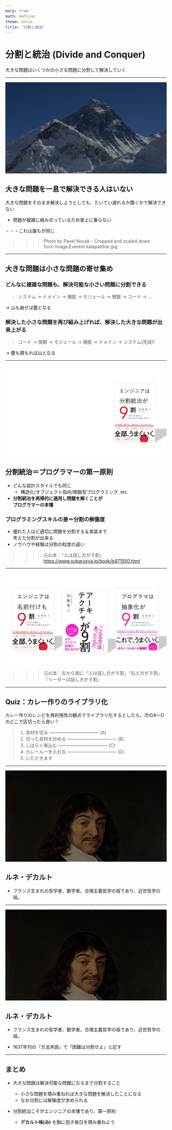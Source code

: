```yaml
---
marp: true
math: mathjax
theme: katas
title: "分割と統治"
---
```

<!-- 
size: 16:9
paginate: true
-->
<!-- header: 勉強会# ― エンジニアとしての解像度を高めるための勉強会-->

# 分割と統治 (Divide and Conquer)

大きな問題はいくつかの小さな問題に分割して解決していく

---

<style scoped>
    - { color: white}
</style>

![bg contain](assets/02-bigmountain.jpg)

## 大きな問題を一息で解決できる人はいない

大きな問題をそのまま解決しようとしても、たいてい遅れるか躓くかで解決できない

- 問題が複雑に絡み合っているため掌上に乗らない

・・・これは誰もが同じ

>>> Photo by Pavel Novak - Cropped and scaled down from Image:Everest kalapatthar.jpg.

<!-- 
優秀な人だって同じです。
---
そして私たちが仕事や趣味で取り組み作っているプログラムやコンテンツは、例外なく複雑なもの。いくつもの機能、画面、外部要因が絡まっているものを作り上げている。

じゃあなぜプログラマーは、これは我々も含めてですが、ものが作れているか？

そしてなぜ優秀な人ほど素早く保守性高く作れているかというと、(ページ次へ)
-->

---

## 大きな問題は小さな問題の寄せ集め

### どんなに複雑な問題も、解決可能な小さい問題に分割できる

> システム → ドメイン → 機能 → モジュール → 関数 → コード → ...

→ 山も崩せば塵となる

### 解決した小さな問題を再び組み上げれば、解決した大きな問題が出来上がる

> コード → 関数 → モジュール → 機能 → ドメイン → システム(完成!)

→ 塵も積もれば山となる

<!-- 
解決できない大きな問題があったとしても、それは解決可能な小さい問題の寄せ集めでしかない。

ここは自作するけどここは既存のライブラリを使用する。ここはバリエーションごとに不定になるから分けておく、Webから入手した情報をサニタイズするまで隔離する、アプリケーションの状態を１つのリポジトリクラスでまとめておく、などなど

世の中に優秀な人ってたくさんいますよね。我々には出来そうもないことを何の苦もなくやりのけてしまう人たち。やんなっちゃうくらいスムーズにものを作り上げてしまうんですよね。そこにしびれたり憧れたり嫉妬したりするわけで。
でもどんな優秀な人だって、あらゆるケースを想定したものを一刀彫で作れるわけではない。彼らだって同じ。

でも、問題を見てすぐに適切な単位に分解することができて、それを再構築するまでの道のりを描くことができる。私たちがいちいち迷っている間に進められる。そこが違う。
分割センス、解決可能な塊の大きさとか。
-->

---

![bg contain](assets/02-divide_conquer_is_90.jpg)

## 分割統治＝プログラマーの第一原則

- どんな設計スタイルでも同じ
    - 構造化/オブジェクト指向/関数型プログラミング, etc.
- **分割統治を再帰的に適用し問題を解くことが<br>プログラマーの本懐**

<!-- * アジャイル開発もそう -->

### プログラミングスキルの差＝分割の解像度

- 優れた人ほど適切に問題を分割する＆実装まで<br>考えた分割が出来る
- ノウハウや経験は分割の粒度の違い

<!-- ライブラリやツールの利用によりショートカット可能 -->

>>> 元の本：『人は話し方が９割』 https://www.subarusya.jp/book/b471550.html 

---

![bg 90% contain](assets/02-other_books.jpg)

>>> 元の本：左から順に『人は話し方が９割』『伝え方が９割』『リーダーは話し方が９割』

---

## Quiz：カレー作りのライブラリ化

カレー作りのレシピを再利用性の観点でライブラリ化するとしたら、次のA～Dのどこで区切ったら良い？

<!-- ※これから独り暮らしを始める料理初心者に伝えるアドバイスとして -->

> 1. 具材を切る
> ――――――――――― (A)
> 2. 切った具材を炒める
> ――――――――――― (B)
> 3. しばらく煮込む
> ――――――――――― (C)
> 4. カレールーを入れる
> ――――――――――― (D)
> 5. いただきます

<!-- （クイズも終わったところで）

分割と統治がいつ出てきたかという話ですが、書籍プリンシプル オブ プログラミングによると、出典は1996年に出され、日本だと2000年に出版された書籍「ソフトウェアアーキテクチャ ソフトウェア開発のためのパターン体系」で、「アーキテクチャ根底技法」として挙げられた10個の技法の１つらしい。ただしこのあらゆる場面で役に立つこの言葉、歴史をもっと遡ることができる。
-->

---

<style scoped>
    - { color: white}
</style>

![bg](assets/02-descartes.jpg)

## ルネ・デカルト

- フランス生まれの哲学者、数学者。合理主義哲学の祖であり、近世哲学の祖。


<!-- 「我思う故に我あり（コギト・エルゴ・スム）」が有名。他に知っている人はいる？小学生でグラフを書くときに登場した x-yの座標平面、あれをデカルト座標系という。

我思う故に～について乱暴に説明しておくと、あれは普遍的な真理にたどりつくために全てを疑うところから始めて、ただし何もかも疑っていくと自分自身まで存在を否定することになってしまう、しかしこうして疑い悩んでいるという自分自身はたしかに存在している、故に我あり、となり、そこから真理となるものを積み上げていくことができる、という話。そうはいってもどこからが自由意志でどこまでがラプラスの悪魔なのか、という話もありますが、それをしだすと話が散らかってしまうので、このくらいの乱暴さで止めておきます。

デカルトの名言、他にもあるのですが今回の話で思いつく方はいますか？方法序説という本の中で、４つ挙げた言葉の１つです。いかがでしょうか。

回答に行きましょうか。このデカルトが方法序説の中で述べた１つが、（ここでスライドをめくる）
-->

---

<style scoped>
    - { color: white}
</style>

![bg](assets/02-descartes.jpg)

## ルネ・デカルト

- フランス生まれの哲学者、数学者。合理主義哲学の祖であり、近世哲学の祖。

- 1637年刊の『方法序説』で「困難は分割せよ」と記す

<!-- 
この「困難は分割せよ」です。

ほぼ400年も前に、分割統治は大事である、と言われていたのですね。これはもう、デカルトは近代哲学の祖どころか、エンジニアやプログラマーの祖とも言っても過言ではないでしょう。私たちはデカルトの手のひらの上で踊っていただけなんですから。

というわけですから、私たちプログラマーやエンジニアは常にデカルトを大事に臨むとよいというわけです。つまり「デカルトみ」を胸に分割統治を進めていくわですね。たとえばレビューをしたときにいろんな処理を１メソッドに盛り込んでいたり、神クラスを作っていたりしたら「この部分、もうちょっとデカルト味を足せない？」「おまえのデカルト味、そんなものじゃないだろう！」とか。

いいですかね？今日はデカルト味という言葉を持って帰ってください。
デカルトみです。リピートアフターミー、「デカルトみ」

ちなみに方法序説は、ある書籍の序文にあたる78ページだけを取り出したもの。だから序説とあるんですが、元は500ページを超える本で、その正式な名前は『理性を正しく導き、学問において真理を探究するための方法の話。加えて、その試みである屈折光学、気象学、幾何学。』と長い。デカルトはラノベの祖とも言えるかもしれないです
 -->

---

## まとめ

- 大きな問題は解決可能な問題になるまで分割すること
    - 小さな問題を積み重ねれば大きな問題を解決したことになる
    - なお分割には解像度が求められる

- 分割統治こそがエンジニアの本懐であり、第一原則
    - **デカルト味(み)** を胸に抱き毎日を積み重ねよう

<!-- もう一度リピートアフターミー、「デカルトみ」 -->